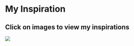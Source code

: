 <html>

<body>
    <h1>My Inspiration</h1>
    <h2>Click on images to view my inspirations</h2>
    <a href="https://en.wikipedia.org/wiki/Albert_Einstein" target="_blank">
        <img id="picture" src ="Einstein%20-%20Copy.jpg"> 
    </a>

</body>

</html>
